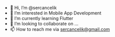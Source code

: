 - 👋 Hi, I’m @sercancelik
- 👀 I’m interested in Mobile App Development
- 🌱 I’m currently learning Flutter
- 💞️ I’m looking to collaborate on ...
- 📫 How to reach me via sercancelik@gmail.com

<!---
sercancelik/sercancelik is a ✨ special ✨ repository because its `README.md` (this file) appears on your GitHub profile.
You can click the Preview link to take a look at your changes.
--->
